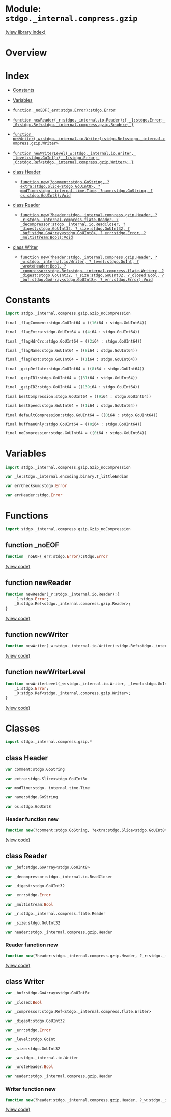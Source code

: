 # Module: `stdgo._internal.compress.gzip`

[(view library index)](../../../stdgo.md)


# Overview


# Index


- [Constants](<#constants>)

- [Variables](<#variables>)

- [`function _noEOF(_err:stdgo.Error):stdgo.Error`](<#function-_noeof>)

- [`function newReader(_r:stdgo._internal.io.Reader):{
	_1:stdgo.Error;
	_0:stdgo.Ref<stdgo._internal.compress.gzip.Reader>;
}`](<#function-newreader>)

- [`function newWriter(_w:stdgo._internal.io.Writer):stdgo.Ref<stdgo._internal.compress.gzip.Writer>`](<#function-newwriter>)

- [`function newWriterLevel(_w:stdgo._internal.io.Writer, _level:stdgo.GoInt):{
	_1:stdgo.Error;
	_0:stdgo.Ref<stdgo._internal.compress.gzip.Writer>;
}`](<#function-newwriterlevel>)

- [class Header](<#class-header>)

  - [`function new(?comment:stdgo.GoString, ?extra:stdgo.Slice<stdgo.GoUInt8>, ?modTime:stdgo._internal.time.Time, ?name:stdgo.GoString, ?os:stdgo.GoUInt8):Void`](<#header-function-new>)

- [class Reader](<#class-reader>)

  - [`function new(?header:stdgo._internal.compress.gzip.Header, ?_r:stdgo._internal.compress.flate.Reader, ?_decompressor:stdgo._internal.io.ReadCloser, ?_digest:stdgo.GoUInt32, ?_size:stdgo.GoUInt32, ?_buf:stdgo.GoArray<stdgo.GoUInt8>, ?_err:stdgo.Error, ?_multistream:Bool):Void`](<#reader-function-new>)

- [class Writer](<#class-writer>)

  - [`function new(?header:stdgo._internal.compress.gzip.Header, ?_w:stdgo._internal.io.Writer, ?_level:stdgo.GoInt, ?_wroteHeader:Bool, ?_compressor:stdgo.Ref<stdgo._internal.compress.flate.Writer>, ?_digest:stdgo.GoUInt32, ?_size:stdgo.GoUInt32, ?_closed:Bool, ?_buf:stdgo.GoArray<stdgo.GoUInt8>, ?_err:stdgo.Error):Void`](<#writer-function-new>)

# Constants


```haxe
import stdgo._internal.compress.gzip.Gzip_noCompression
```


```haxe
final _flagComment:stdgo.GoUInt64 = ((16i64 : stdgo.GoUInt64))
```


```haxe
final _flagExtra:stdgo.GoUInt64 = ((4i64 : stdgo.GoUInt64))
```


```haxe
final _flagHdrCrc:stdgo.GoUInt64 = ((2i64 : stdgo.GoUInt64))
```


```haxe
final _flagName:stdgo.GoUInt64 = ((8i64 : stdgo.GoUInt64))
```


```haxe
final _flagText:stdgo.GoUInt64 = ((1i64 : stdgo.GoUInt64))
```


```haxe
final _gzipDeflate:stdgo.GoUInt64 = ((8i64 : stdgo.GoUInt64))
```


```haxe
final _gzipID1:stdgo.GoUInt64 = ((31i64 : stdgo.GoUInt64))
```


```haxe
final _gzipID2:stdgo.GoUInt64 = ((139i64 : stdgo.GoUInt64))
```


```haxe
final bestCompression:stdgo.GoUInt64 = ((9i64 : stdgo.GoUInt64))
```


```haxe
final bestSpeed:stdgo.GoUInt64 = ((1i64 : stdgo.GoUInt64))
```


```haxe
final defaultCompression:stdgo.GoUInt64 = ((0i64 : stdgo.GoUInt64))
```


```haxe
final huffmanOnly:stdgo.GoUInt64 = ((0i64 : stdgo.GoUInt64))
```


```haxe
final noCompression:stdgo.GoUInt64 = ((0i64 : stdgo.GoUInt64))
```


# Variables


```haxe
import stdgo._internal.compress.gzip.Gzip_noCompression
```


```haxe
var _le:stdgo._internal.encoding.binary.T_littleEndian
```


```haxe
var errChecksum:stdgo.Error
```


```haxe
var errHeader:stdgo.Error
```


# Functions


```haxe
import stdgo._internal.compress.gzip.Gzip_noCompression
```


## function \_noEOF


```haxe
function _noEOF(_err:stdgo.Error):stdgo.Error
```


[\(view code\)](<./Gzip_noCompression.hx#L2>)


## function newReader


```haxe
function newReader(_r:stdgo._internal.io.Reader):{
	_1:stdgo.Error;
	_0:stdgo.Ref<stdgo._internal.compress.gzip.Reader>;
}
```


[\(view code\)](<./Gzip_noCompression.hx#L2>)


## function newWriter


```haxe
function newWriter(_w:stdgo._internal.io.Writer):stdgo.Ref<stdgo._internal.compress.gzip.Writer>
```


[\(view code\)](<./Gzip_noCompression.hx#L2>)


## function newWriterLevel


```haxe
function newWriterLevel(_w:stdgo._internal.io.Writer, _level:stdgo.GoInt):{
	_1:stdgo.Error;
	_0:stdgo.Ref<stdgo._internal.compress.gzip.Writer>;
}
```


[\(view code\)](<./Gzip_noCompression.hx#L2>)


# Classes


```haxe
import stdgo._internal.compress.gzip.*
```


## class Header


```haxe
var comment:stdgo.GoString
```


```haxe
var extra:stdgo.Slice<stdgo.GoUInt8>
```


```haxe
var modTime:stdgo._internal.time.Time
```


```haxe
var name:stdgo.GoString
```


```haxe
var os:stdgo.GoUInt8
```


### Header function new


```haxe
function new(?comment:stdgo.GoString, ?extra:stdgo.Slice<stdgo.GoUInt8>, ?modTime:stdgo._internal.time.Time, ?name:stdgo.GoString, ?os:stdgo.GoUInt8):Void
```


[\(view code\)](<./Gzip_Header.hx#L8>)


## class Reader


```haxe
var _buf:stdgo.GoArray<stdgo.GoUInt8>
```


```haxe
var _decompressor:stdgo._internal.io.ReadCloser
```


```haxe
var _digest:stdgo.GoUInt32
```


```haxe
var _err:stdgo.Error
```


```haxe
var _multistream:Bool
```


```haxe
var _r:stdgo._internal.compress.flate.Reader
```


```haxe
var _size:stdgo.GoUInt32
```


```haxe
var header:stdgo._internal.compress.gzip.Header
```


### Reader function new


```haxe
function new(?header:stdgo._internal.compress.gzip.Header, ?_r:stdgo._internal.compress.flate.Reader, ?_decompressor:stdgo._internal.io.ReadCloser, ?_digest:stdgo.GoUInt32, ?_size:stdgo.GoUInt32, ?_buf:stdgo.GoArray<stdgo.GoUInt8>, ?_err:stdgo.Error, ?_multistream:Bool):Void
```


[\(view code\)](<./Gzip_Reader.hx#L12>)


## class Writer


```haxe
var _buf:stdgo.GoArray<stdgo.GoUInt8>
```


```haxe
var _closed:Bool
```


```haxe
var _compressor:stdgo.Ref<stdgo._internal.compress.flate.Writer>
```


```haxe
var _digest:stdgo.GoUInt32
```


```haxe
var _err:stdgo.Error
```


```haxe
var _level:stdgo.GoInt
```


```haxe
var _size:stdgo.GoUInt32
```


```haxe
var _w:stdgo._internal.io.Writer
```


```haxe
var _wroteHeader:Bool
```


```haxe
var header:stdgo._internal.compress.gzip.Header
```


### Writer function new


```haxe
function new(?header:stdgo._internal.compress.gzip.Header, ?_w:stdgo._internal.io.Writer, ?_level:stdgo.GoInt, ?_wroteHeader:Bool, ?_compressor:stdgo.Ref<stdgo._internal.compress.flate.Writer>, ?_digest:stdgo.GoUInt32, ?_size:stdgo.GoUInt32, ?_closed:Bool, ?_buf:stdgo.GoArray<stdgo.GoUInt8>, ?_err:stdgo.Error):Void
```


[\(view code\)](<./Gzip_Writer.hx#L14>)


